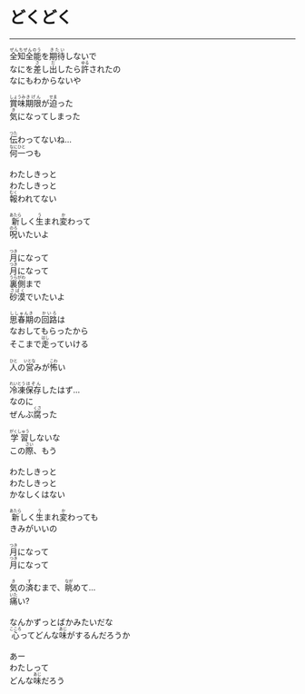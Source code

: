 # どくどく
---
<lyric>
<ruby>全知全能<rt>ぜんちぜんのう</rt></ruby>を<ruby>期待<rt>きたい</rt></ruby>しないで<br/>
なにを<ruby>差<rt>さ</rt></ruby>し<ruby>出<rt>だ</rt></ruby>したら<ruby>許<rt>ゆる</rt></ruby>されたの<br/>
なにもわからないや<br/>
<br/>
<ruby>賞味<rt>しょうみ</rt></ruby><ruby>期限<rt>きげん</rt></ruby>が<ruby>迫<rt>せま</rt></ruby>った<br/>
<ruby>気<rt>き</rt></ruby>になってしまった<br/>
<br/>
<ruby>伝<rt>つた</rt></ruby>わってないね…<br/>
<ruby>何一<rt>なにひと</rt></ruby>つも<br/>
<br/>
わたしきっと<br/>
わたしきっと<br/>
<ruby>報<rt>むく</rt></ruby>われてない<br/>
<br/>
<ruby>新<rt>あたら</rt></ruby>しく<ruby>生<rt>う</rt></ruby>まれ<ruby>変<rt>か</rt></ruby>わって<br/>
<ruby>呪<rt>のろ</rt></ruby>いたいよ<br/>
<br/>
<ruby>月<rt>つき</rt></ruby>になって<br/>
<ruby>月<rt>つき</rt></ruby>になって<br/>
<ruby>裏側<rt>うらがわ</rt></ruby>まで<br/>
<ruby>砂漠<rt>さばく</rt></ruby>でいたいよ<br/>
<br/>
<ruby>思春期<rt>ししゅんき</rt></ruby>の<ruby>回路<rt>かいろ</rt></ruby>は<br/>
なおしてもらったから<br/>
そこまで<ruby>走<rt>はし</rt></ruby>っていける<br/>
<br/>
<ruby>人<rt>ひと</rt></ruby>の<ruby>営<rt>いとな</rt></ruby>みが<ruby>怖<rt>こわ</rt></ruby>い<br/>
<br/>
<ruby>冷凍<rt>れいとう</rt></ruby><ruby>保存<rt>ほぞん</rt></ruby>したはず…<br/>
なのに<br/>
ぜんぶ<ruby>腐<rt>くさ</rt></ruby>った<br/>
<br/>
<ruby>学習<rt>がくしゅう</rt></ruby>しないな<br/>
この<ruby>際<rt>さい</rt></ruby>、もう<br/>
<br/>
わたしきっと<br/>
わたしきっと<br/>
かなしくはない<br/>
<br/>
<ruby>新<rt>あたら</rt></ruby>しく<ruby>生<rt>う</rt></ruby>まれ<ruby>変<rt>か</rt></ruby>わっても<br/>
きみがいいの<br/>
<br/>
<ruby>月<rt>つき</rt></ruby>になって<br/>
<ruby>月<rt>つき</rt></ruby>になって<br/>
<br/>
<ruby>気<rt>き</rt></ruby>の<ruby>済<rt>す</rt></ruby>むまで、<ruby>眺<rt>なが</rt></ruby>めて…<br/>
<ruby>痛<rt>いた</rt></ruby>い?<br/>
<br/>
なんかずっとばかみたいだな<br/>
<ruby>心<rt>こころ</rt></ruby>ってどんな<ruby>味<rt>あじ</rt></ruby>がするんだろうか<br/>
<br/>
あー<br/>
わたしって<br/>
どんな<ruby>味<rt>あじ</rt></ruby>だろう<br/>
</lyric>
